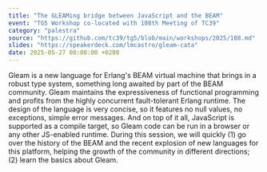 ```yaml
---
title: "The GLEAMing bridge between JavaScript and the BEAM"
event: "TG5 Workshop co-located with 108th Meeting of TC39"
category: "palestra"
source: "https://github.com/tc39/tg5/blob/main/workshops/2025/108.md"
slides: "https://speakerdeck.com/lmcastro/gleam-cata"
date: 2025-05-27 00:00:00 +0200
---
```

Gleam is a new language for Erlang's BEAM virtual machine that brings in a robust type system, something long awaited by part of the BEAM community. Gleam maintains the expressiveness of functional programming and profits from the highly concurrent fault-tolerant Erlang runtime. The design of the language is very concise, so it features no null values, no exceptions, simple error messages. And on top of it all, JavaScript is supported as a compile target, so Gleam code can be run in a browser or any other JS-enabled runtime. During this session, we will quickly (1) go over the history of the BEAM and the recent explosion of new languages for this platform, helping the growth of the community in different directions; (2) learn the basics about Gleam.

